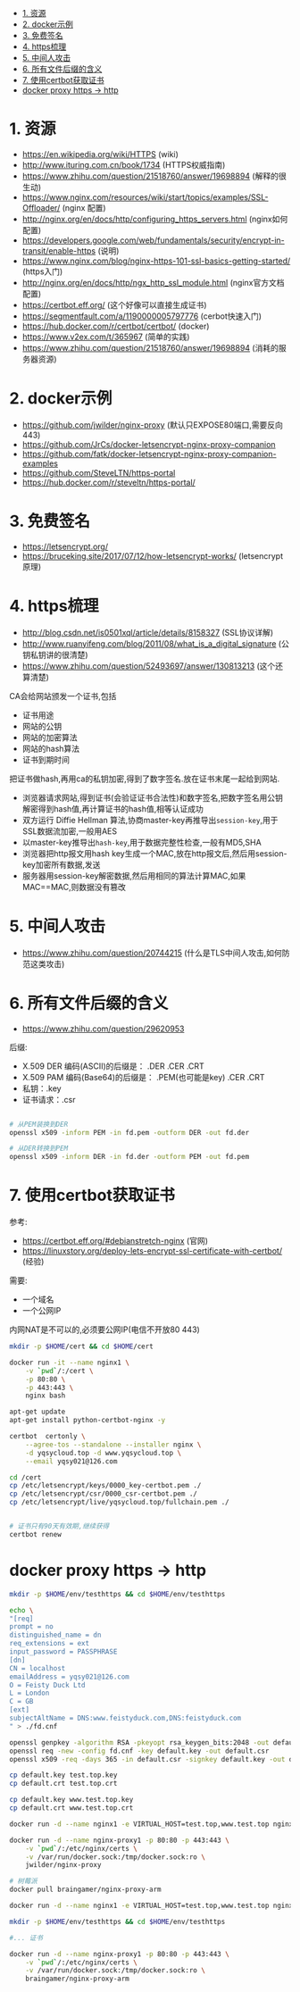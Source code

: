 



<!-- TOC -->

- [1. 资源](#1-资源)
- [2. docker示例](#2-docker示例)
- [3. 免费签名](#3-免费签名)
- [4. https梳理](#4-https梳理)
- [5. 中间人攻击](#5-中间人攻击)
- [6. 所有文件后缀的含义](#6-所有文件后缀的含义)
- [7. 使用certbot获取证书](#7-使用certbot获取证书)
- [docker proxy  https -> http](#docker-proxy--https---http)

<!-- /TOC -->


<a id="markdown-1-资源" name="1-资源"></a>
# 1. 资源

* https://en.wikipedia.org/wiki/HTTPS (wiki)
* http://www.ituring.com.cn/book/1734 (HTTPS权威指南)
* https://www.zhihu.com/question/21518760/answer/19698894 (解释的很生动) 
* https://www.nginx.com/resources/wiki/start/topics/examples/SSL-Offloader/ (nginx 配置)
* http://nginx.org/en/docs/http/configuring_https_servers.html (nginx如何配置)
* https://developers.google.com/web/fundamentals/security/encrypt-in-transit/enable-https (说明)
* https://www.nginx.com/blog/nginx-https-101-ssl-basics-getting-started/ (https入门)
* http://nginx.org/en/docs/http/ngx_http_ssl_module.html (nginx官方文档配置)
* https://certbot.eff.org/ (这个好像可以直接生成证书)
* https://segmentfault.com/a/1190000005797776 (cerbot快速入门)
* https://hub.docker.com/r/certbot/certbot/ (docker)
* https://www.v2ex.com/t/365967 (简单的实践)
* https://www.zhihu.com/question/21518760/answer/19698894 (消耗的服务器资源)

<a id="markdown-2-docker示例" name="2-docker示例"></a>
# 2. docker示例

* https://github.com/jwilder/nginx-proxy (默认只EXPOSE80端口,需要反向443)
* https://github.com/JrCs/docker-letsencrypt-nginx-proxy-companion
* https://github.com/fatk/docker-letsencrypt-nginx-proxy-companion-examples
* https://github.com/SteveLTN/https-portal
* https://hub.docker.com/r/steveltn/https-portal/

<a id="markdown-3-免费签名" name="3-免费签名"></a>
# 3. 免费签名

* https://letsencrypt.org/
* https://bruceking.site/2017/07/12/how-letsencrypt-works/ (letsencrypt原理)

<a id="markdown-4-https梳理" name="4-https梳理"></a>
# 4. https梳理

* http://blog.csdn.net/is0501xql/article/details/8158327 (SSL协议详解)
* http://www.ruanyifeng.com/blog/2011/08/what_is_a_digital_signature (公钥私钥讲的很清楚)
* https://www.zhihu.com/question/52493697/answer/130813213 (这个还算清楚)


CA会给网站颁发一个证书,包括
* 证书用途
* 网站的公钥
* 网站的加密算法
* 网站的hash算法
* 证书到期时间

把证书做hash,再用ca的私钥加密,得到了数字签名.放在证书末尾一起给到网站.

* 浏览器请求网站,得到证书(会验证证书合法性)和数字签名,把数字签名用公钥解密得到hash值,再计算证书的hash值,相等认证成功
* 双方运行 Diffie Hellman 算法,协商master-key再推导出`session-key`,用于SSL数据流加密,一般用AES
* 以master-key推导出`hash-key`,用于数据完整性检查,一般有MD5,SHA
* 浏览器把http报文用hash key生成一个MAC,放在http报文后,然后用session-key加密所有数据,发送
* 服务器用session-key解密数据,然后用相同的算法计算MAC,如果MAC==MAC,则数据没有篡改

<a id="markdown-5-中间人攻击" name="5-中间人攻击"></a>
# 5. 中间人攻击

* https://www.zhihu.com/question/20744215 (什么是TLS中间人攻击,如何防范这类攻击)

<a id="markdown-6-所有文件后缀的含义" name="6-所有文件后缀的含义"></a>
# 6. 所有文件后缀的含义

* https://www.zhihu.com/question/29620953 


后缀:
* X.509 DER 编码(ASCII)的后缀是： .DER .CER .CRT
* X.509 PAM 编码(Base64)的后缀是： .PEM(也可能是key) .CER .CRT
* 私钥：.key
* 证书请求：.csr

```bash

# 从PEM装换到DER
openssl x509 -inform PEM -in fd.pem -outform DER -out fd.der

# 从DER转换到PEM
openssl x509 -inform DER -in fd.der -outform PEM -out fd.pem

```


<a id="markdown-7-使用certbot获取证书" name="7-使用certbot获取证书"></a>
# 7. 使用certbot获取证书

参考:
* https://certbot.eff.org/#debianstretch-nginx (官网)
* https://linuxstory.org/deploy-lets-encrypt-ssl-certificate-with-certbot/ (经验)

需要:
* 一个域名
* 一个公网IP

内网NAT是不可以的,必须要公网IP(电信不开放80 443)

```bash
mkdir -p $HOME/cert && cd $HOME/cert

docker run -it --name nginx1 \
    -v `pwd`/:/cert \
    -p 80:80 \
    -p 443:443 \
    nginx bash

apt-get update
apt-get install python-certbot-nginx -y

certbot  certonly \
    --agree-tos --standalone --installer nginx \
    -d yqsycloud.top -d www.yqsycloud.top \
    --email yqsy021@126.com

cd /cert
cp /etc/letsencrypt/keys/0000_key-certbot.pem ./
cp /etc/letsencrypt/csr/0000_csr-certbot.pem ./
cp /etc/letsencrypt/live/yqsycloud.top/fullchain.pem ./


# 证书只有90天有效期,继续获得
certbot renew
```


<a id="markdown-docker-proxy--https---http" name="docker-proxy--https---http"></a>
# docker proxy  https -> http

```bash
mkdir -p $HOME/env/testhttps && cd $HOME/env/testhttps

echo \
"[req]
prompt = no
distinguished_name = dn
req_extensions = ext
input_password = PASSPHRASE
[dn]
CN = localhost
emailAddress = yqsy021@126.com
O = Feisty Duck Ltd
L = London
C = GB
[ext]
subjectAltName = DNS:www.feistyduck.com,DNS:feistyduck.com
" > ./fd.cnf

openssl genpkey -algorithm RSA -pkeyopt rsa_keygen_bits:2048 -out default.key
openssl req -new -config fd.cnf -key default.key -out default.csr
openssl x509 -req -days 365 -in default.csr -signkey default.key -out default.crt

cp default.key test.top.key
cp default.crt test.top.crt

cp default.key www.test.top.key
cp default.crt www.test.top.crt

docker run -d --name nginx1 -e VIRTUAL_HOST=test.top,www.test.top nginx

docker run -d --name nginx-proxy1 -p 80:80 -p 443:443 \
    -v `pwd`/:/etc/nginx/certs \
    -v /var/run/docker.sock:/tmp/docker.sock:ro \
    jwilder/nginx-proxy
```

```bash
# 树莓派
docker pull braingamer/nginx-proxy-arm

docker run -d --name nginx1 -e VIRTUAL_HOST=test.top,www.test.top nginx

mkdir -p $HOME/env/testhttps && cd $HOME/env/testhttps

#... 证书

docker run -d --name nginx-proxy1 -p 80:80 -p 443:443 \
    -v `pwd`/:/etc/nginx/certs \
    -v /var/run/docker.sock:/tmp/docker.sock:ro \
    braingamer/nginx-proxy-arm
```
